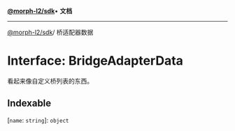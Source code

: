[**@morph-l2/sdk**](../globals.md)• **文档**

***

[@morph-l2/sdk](../globals.md)/ 桥适配器数据

# Interface: BridgeAdapterData

看起来像自定义桥列表的东西。

## Indexable

\[`name`: `string`\]: `object`
